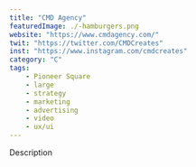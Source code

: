 ```yaml
---
title: "CMD Agency"
featuredImage: ./-hamburgers.png
website: "https://www.cmdagency.com/"
twit: "https://twitter.com/CMDCreates"
inst: "https://www.instagram.com/cmdcreates"
category: "C"
tags:
    - Pioneer Square
    - large
    - strategy
    - marketing
    - advertising
    - video
    - ux/ui
---
```


Description

